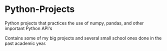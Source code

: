 # Python-Projects
Python projects that practices the use of numpy, pandas, and other important Python API's

Contains some of my big projects and several small school ones done in the past academic year.
